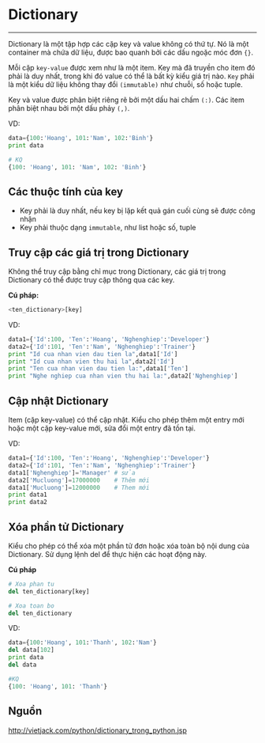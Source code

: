 # Dictionary
---
Dictionary là một tập hợp các cặp key và value không có thứ tự. Nó là một container mà chứa dữ liệu, được bao quanh bởi các dấu ngoặc móc đơn `{}`.

Mỗi cặp `key-value` được xem như là một item. Key mà đã truyền cho item đó phải là duy nhất, trong khi đó value có thể là bất kỳ kiểu giá trị nào. `Key` phải là một kiểu dữ liệu không thay đổi `(immutable)` như chuỗi, số hoặc tuple.

Key và value được phân biệt riêng rẽ bởi một dấu hai chấm `(:)`. Các item phân biệt nhau bởi một dấu phảy `(,)`.

VD:
```python
data={100:'Hoang', 101:'Nam', 102:'Binh'}
print data

# KQ
{100: 'Hoang', 101: 'Nam', 102: 'Binh'}
```

## Các thuộc tính của key
- Key phải là duy nhất, nếu key bị lặp kết quả gán cuối cùng sẽ được công nhận
- Key phải thuộc dạng `immutable`, như list hoặc số, tuple

## Truy cập các giá trị trong Dictionary
Không thể truy cập bằng chỉ mục trong Dictionary, các giá trị trong Dictionary có thể được truy cập thông qua các key.

__Cú pháp:__
```python
<ten_dictionary>[key]
```

VD:
```python
data1={'Id':100, 'Ten':'Hoang', 'Nghenghiep':'Developer'}
data2={'Id':101, 'Ten':'Nam', 'Nghenghiep':'Trainer'}
print "Id cua nhan vien dau tien la",data1['Id']
print "Id cua nhan vien thu hai la",data2['Id']
print "Ten cua nhan vien dau tien la:",data1['Ten']
print "Nghe nghiep cua nhan vien thu hai la:",data2['Nghenghiep']
```

## Cập nhật Dictionary
Item (cặp key-value) có thể cập nhật. Kiểu cho phép thêm một entry mới hoặc một cặp key-value mới, sửa đổi một entry đã tồn tại.

VD:
```python
data1={'Id':100, 'Ten':'Hoang', 'Nghenghiep':'Developer'}
data2={'Id':101, 'Ten':'Nam', 'Nghenghiep':'Trainer'}
data1['Nghenghiep']='Manager' # sửa
data2['Mucluong']=17000000    # Thêm mới
data1['Mucluong']=12000000    # Them mới
print data1
print data2
```

## Xóa phần tử Dictionary
Kiểu cho phép có thể xóa một phần tử đơn hoặc xóa toàn bộ nội dung của Dictionary. Sử dụng lệnh del để thực hiện các hoạt động này.

__Cú pháp__
```python
# Xoa phan tu
del ten_dictionary[key]

# Xoa toan bo
del ten_dictionary
```

VD:
```python
data={100:'Hoang', 101:'Thanh', 102:'Nam'}
del data[102]
print data
del data

#KQ
{100: 'Hoang', 101: 'Thanh'}
```

## Nguồn
http://vietjack.com/python/dictionary_trong_python.jsp

